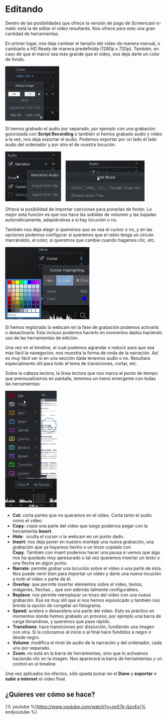 
# Editando

Dentro de las posibilidades que ofrece la versión de pago de Screencast-o-matic está la de editar el vídeo resultante. Nos ofrece para esto una gran cantidad de herramientas.

En primer lugar, nos deja cambiar el tamaño del vídeo de manera manual, o cambiarlo a HD Ready de manera predefinida (1280p x 720p). También, en caso de que el marco sea más grande que el vídeo, nos deja darle un color de fondo.

<img src="img/Seleccion_425.png" height="174" />

Si hemos grabado el audio por separado, por ejemplo con una grabación guionizada con **Script Recording** o también si hemos grabado audio y vídeo a la vez, nos deja exportar el audio. Podemos exportar por un lado el lado audio del ordenador y por otro el de nuestra locución.

<img src="img/Seleccion_426.png" height="159" />    <img src="img/Seleccion_427.png" height="130" />

Ofrece la posibilidad de importar canciones para ponerlas de fondo. Lo mejor esta función es que nos hace las subidas de volumen y las bajadas automáticamente, adaptándose a sí hay locución o no.

También nos deja elegir si queremos que se vea el cursor o no, y en las opciones podemos configurar si queremos que el ratón tenga un círculo marcándolo, el color, si queremos que cambie cuando hagamos clic, etc.

<img src="img/Seleccion_428.png" height="231" />

Si hemos registrado la webcam en la fase de grabación podemos activarla o desactivarla. Esto incluso podemos hacerlo en momentos dados haciendo uso de las herramientas de edición.



Una vez en el timeline, el cual podemos agrandar o reducir para que sea más fácil la navegación, nos muestra la forma de onda de la narración. Así es muy fácil ver si en una sección dada tenemos audio o no. Resultará especialmente útil para todo el tema de transiciones, cortar, etc.

Sobre la cabeza lectora, la línea lectora que nos marca el punto de tiempo que previsualizamos en pantalla, tenemos un menú emergente con todas las herramientas:

<img src="img/Seleccion_430.png" height="373" />


- **Cut**: corta partes que no queramos en el vídeo. Corta tanto el audio como el vídeo.
- **Copy**: copia una parte del vídeo que luego podemos pegar con la herramienta **Insert**.
- **Hide**:  oculta el cursor o la webcam en un punto dado.
- **Insert**: nos deja poner en nuestro montaje una nueva grabación, una grabación que ya hayamos hecho o un trozo copiado con **Copy**. También con insert podemos hacer una pausa si vemos que algo nos ha quedado muy apresurado o tal vez queremos insertar un texto o una flecha en algún punto.
- **Narrate**: permite grabar una locución sobre el vídeo o una parte de ésta. Nos puede venir bien para importar un vídeo y darle una nueva locución a todo el vídeo o parte de él.
- **Overlay**: que permite insertar elementos sobre el vídeo, textos, imágenes, flechas... que son además talmente configurables.
- **Replace**: nos permite reemplazar un trozo del vídeo con una nueva grabación. Eso es muy útil que si nos hemos equivocado y también nos brinda la opción de congelar un fotograma.
- **Speed**: acelera o desacelera una parte del video. Esto es práctico en momentos donde hemos grabado un proceso, por ejemplo una barra de carga llenandose, y queremos que pase rápido.
- **Transitions**: hace transiciones por disolución, fundiendo una imagen con otra. Si la colocamos al inicio o al final hace fundidos a negro o desde negro.
- **Volume**: modifica el nivel de audio de la narración y del ordenador, cada uno por separado.
- **Zoom**: no está en la barra de herramientas, sino que lo activamos haciendo clic en la imagen. Nos aparecerá la barra de herramientas y un control en el timeline.

Una vez aplicados los efectos, sólo queda pulsar en el **Done** y **exportar** o **subir a internet** el vídeo final.

## ¿Quieres ver cómo se hace?

{% youtube %}https://www.youtube.com/watch?v=oeS7k-QzvEs{% endyoutube %}

